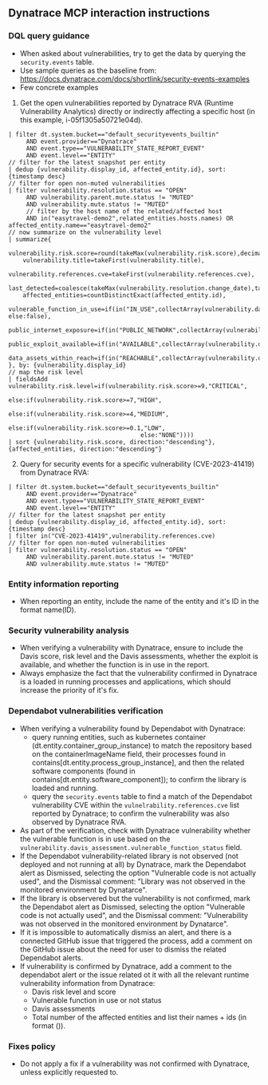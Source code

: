 ## Dynatrace MCP interaction instructions

### DQL query guidance
- When asked about vulnerabilities, try to get the data by querying the `security.events` table.
- Use sample queries as the baseline from: https://docs.dynatrace.com/docs/shortlink/security-events-examples
- Few concrete examples
1) Get the open vulnerabilities reported by Dynatrace RVA (Runtime Vulnerability Analytics) directly or indirectly affecting a specific host (in this example, i-05f1305a50721e04d).
```fetch security.events
| filter dt.system.bucket=="default_securityevents_builtin"
     AND event.provider=="Dynatrace"
     AND event.type=="VULNERABILITY_STATE_REPORT_EVENT"
     AND event.level=="ENTITY"
// filter for the latest snapshot per entity
| dedup {vulnerability.display_id, affected_entity.id}, sort:{timestamp desc}
// filter for open non-muted vulnerabilities
| filter vulnerability.resolution.status == "OPEN"
     AND vulnerability.parent.mute.status != "MUTED"
     AND vulnerability.mute.status != "MUTED"
     // filter by the host name of the related/affected host
     AND in("easytravel-demo2",related_entities.hosts.names) OR affected_entity.name=="easytravel-demo2"
// now summarize on the vulnerability level
| summarize{
    vulnerability.risk.score=round(takeMax(vulnerability.risk.score),decimals:1),
    vulnerability.title=takeFirst(vulnerability.title),
    vulnerability.references.cve=takeFirst(vulnerability.references.cve),
    last_detected=coalesce(takeMax(vulnerability.resolution.change_date),takeMax(vulnerability.parent.first_seen)),
    affected_entities=countDistinctExact(affected_entity.id),
    vulnerable_function_in_use=if(in("IN_USE",collectArray(vulnerability.davis_assessment.vulnerable_function_status)),true, else:false),
    public_internet_exposure=if(in("PUBLIC_NETWORK",collectArray(vulnerability.davis_assessment.exposure_status)),true,else:false),
    public_exploit_available=if(in("AVAILABLE",collectArray(vulnerability.davis_assessment.exploit_status)),true,else:false),
    data_assets_within_reach=if(in("REACHABLE",collectArray(vulnerability.davis_assessment.data_assets_status)),true,else:false)
}, by: {vulnerability.display_id}
// map the risk level
| fieldsAdd vulnerability.risk.level=if(vulnerability.risk.score>=9,"CRITICAL",
                                     else:if(vulnerability.risk.score>=7,"HIGH",
                                     else:if(vulnerability.risk.score>=4,"MEDIUM",
                                     else:if(vulnerability.risk.score>=0.1,"LOW",
                                     else:"NONE"))))
| sort {vulnerability.risk.score, direction:"descending"}, {affected_entities, direction:"descending"}
```

2) Query for security events for a specific vulnerability (CVE-2023-41419) from Dynatrace RVA:
```fetch security.events
| filter dt.system.bucket=="default_securityevents_builtin"
     AND event.provider=="Dynatrace"
     AND event.type=="VULNERABILITY_STATE_REPORT_EVENT"
     AND event.level=="ENTITY"
// filter for the latest snapshot per entity
| dedup {vulnerability.display_id, affected_entity.id}, sort:{timestamp desc}
| filter in("CVE-2023-41419",vulnerability.references.cve)
// filter for open non-muted vulnerabilities
| filter vulnerability.resolution.status == "OPEN"
     AND vulnerability.parent.mute.status != "MUTED"
     AND vulnerability.mute.status != "MUTED"
```

### Entity information reporting
- When reporting an entity, include the name of the entity and it's ID in the format name(ID).

### Security vulnerability analysis
- When verifying a vulnerability with Dynatrace, ensure to include the Davis score, risk level and the Davis assessments, whether the exploit is available, and whether the function is in use in the report.
- Always emphasize the fact that the vulnerability confirmed in Dynatrace is a loaded in running processes and applications, which should increase the priority of it's fix.

### Dependabot vulnerabilities verification
- When verifying a vulnerability found by Dependabot with Dynatrace:
  - query running entities, such as kubernetes container (dt.entity.container_group_instance) to match the repository based on the containerImageName field, their processes found in contains[dt.entity.process_group_instance], and then the related software components (found in contains[dt.entity.software_component]); to confirm the library is loaded and running.
  - query the `security.events` table to find a match of the Dependabot vulnerability CVE within the `vulnelrability.references.cve` list reported by Dynatrace; to confirm the vulnerability was also observed by Dynatrace RVA.
- As part of the verification, check with Dynatrace vulnerability whether the vulnerable function is in use based on the `vulnerability.davis_assessment.vulnerable_function_status` field.
- If the Dependabot vulnerability-related library is not observed (not deployed and not running at all) by Dynatrace, mark the Dependabot alert as Dismissed, selecting the option "Vulnerable code is not actually used", and the Dismissal comment: "Library was not observed in the monitored environment by Dynatarce".
- If the library is observered but the vulnerability is not confirmed, mark the Dependabot alert as Dismissed, selecting the option "Vulnerable code is not actually used", and the Dismissal comment: "Vulnerability was not observed in the monitored environment by Dynatarce".
- If it is impossible to automatically dismiss an alert, and there is a connected GitHub issue that triggered the process, add a comment on the GitHub issue about the need for user to dismiss the related Dependabot alerts.
- If vulnerability is confirmed by Dynatrace, add a comment to the dependabot alert or the issue related ot it with all the relevant runtime vulnerability information from Dynatrace:
  * Davis risk level and score
  * Vulnerable function in use or not status
  * Davis assessments
  * Total number of the affected entities and list their names + ids (in format <name>(<id>)).

### Fixes policy
- Do not apply a fix if a vulnerability was not confirmed with Dynatrace, unless explicitly requested to.
